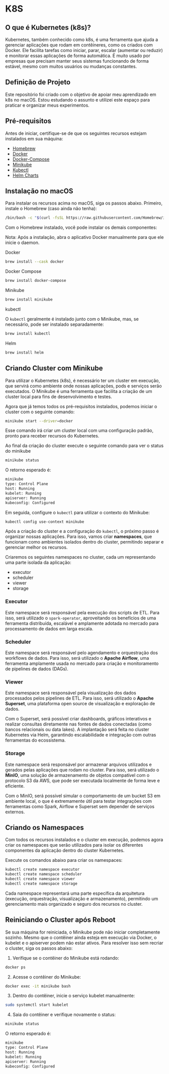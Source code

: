 # K8S

## O que é Kubernetes (k8s)?
Kubernetes, também conhecido como k8s, é uma ferramenta que ajuda a gerenciar aplicações que rodam em contêineres, como os criados com Docker. Ele facilita tarefas como iniciar, parar, escalar (aumentar ou reduzir) e monitorar essas aplicações de forma automática. É muito usado por empresas que precisam manter seus sistemas funcionando de forma estável, mesmo com muitos usuários ou mudanças constantes.

## Definição de Projeto
Este repositório foi criado com o objetivo de apoiar meu aprendizado em k8s no macOS. Estou estudando o assunto e utilizei este espaço para praticar e organizar meus experimentos.

## Pré-requisitos
Antes de iniciar, certifique-se de que os seguintes recursos estejam instalados em sua máquina:

* [Homebrew](https://brew.sh)
* [Docker](https://www.docker.com)
* [Docker-Compose](https://docs.docker.com/compose/)
* [Minikube](https://minikube.sigs.k8s.io/docs/start/?arch=%2Fmacos%2Fx86-64%2Fstable%2Fbinary+download)
* [Kubectl](https://kubernetes.io/docs/reference/kubectl/)
* [Helm Charts](https://helm.sh)

## Instalação no macOS
Para instalar os recursos acima no macOS, siga os passos abaixo. Primeiro, instale o Homebrew (caso ainda não tenha):
```bash
/bin/bash -c "$(curl -fsSL https://raw.githubusercontent.com/Homebrew/install/HEAD/install.sh)"
```
Com o Homebrew instalado, você pode instalar os demais componentes:

Nota: Após a instalação, abra o aplicativo Docker manualmente para que ele inicie o daemon.

Docker
```bash
brew install --cask docker
```

Docker Compose
```bash
brew install docker-compose
```

Minikube
```bash
brew install minikube
```

kubectl 

O `kubectl` geralmente é instalado junto com o Minikube, mas, se necessário, pode ser instalado separadamente:

```bash
brew install kubectl
```

Helm
```bash
brew install helm
```

## Criando Cluster com Minikube
Para utilizar o Kubernetes (k8s), é necessário ter um cluster em execução, que servirá como ambiente onde nossas aplicações, pods e serviços serão executados. O Minikube é uma ferramenta que facilita a criação de um cluster local para fins de desenvolvimento e testes.

Agora que já temos todos os pré-requisitos instalados, podemos iniciar o cluster com o seguinte comando:
```bash
minikube start --driver=docker
```

Esse comando irá criar um cluster local com uma configuração padrão, pronto para receber recursos do Kubernetes.

Ao final da criação do cluster execute o seguinte comando para ver o status do minikube
```bash
minikube status
```

O retorno esperado é:
```txt
minikube
type: Control Plane
host: Running
kubelet: Running
apiserver: Running
kubeconfig: Configured
```

Em seguida, configure o `kubectl` para utilizar o contexto do Minikube:
```bash
kubectl config use-context minikube
```

Após a criação do cluster e a configuração do `kubectl`, o próximo passo é organizar nossas aplicações. Para isso, vamos criar **namespaces**, que funcionam como ambientes isolados dentro do cluster, permitindo separar e gerenciar melhor os recursos.

Criaremos os seguintes namespaces no cluster, cada um representando uma parte isolada da aplicação:

* executor
* scheduler
* viewer
* storage

### Executor
Este namespace será responsável pela execução dos scripts de ETL. Para isso, será utilizado o `spark-operator`, aproveitando os benefícios de uma ferramenta distribuída, escalável e amplamente adotada no mercado para processamento de dados em larga escala.

### Scheduler
Este namespace será responsável pelo agendamento e orquestração dos workflows de dados. Para isso, será utilizado o **Apache Airflow**, uma ferramenta amplamente usada no mercado para criação e monitoramento de pipelines de dados (DAGs).

### Viewer
Este namespace será responsável pela visualização dos dados processados pelos pipelines de ETL. Para isso, será utilizado o **Apache Superset**, uma plataforma open source de visualização e exploração de dados.

Com o Superset, será possível criar dashboards, gráficos interativos e realizar consultas diretamente nas fontes de dados conectadas (como bancos relacionais ou data lakes). A implantação será feita no cluster Kubernetes via Helm, garantindo escalabilidade e integração com outras ferramentas do ecossistema.

### Storage
Este namespace será responsável por armazenar arquivos utilizados e gerados pelas aplicações que rodam no cluster. Para isso, será utilizado o **MinIO**, uma solução de armazenamento de objetos compatível com o protocolo S3 da AWS, que pode ser executada localmente de forma leve e eficiente.

Com o MinIO, será possível simular o comportamento de um bucket S3 em ambiente local, o que é extremamente útil para testar integrações com ferramentas como Spark, Airflow e Superset sem depender de serviços externos.

## Criando os Namespaces
Com todos os recursos instalados e o cluster em execução, podemos agora criar os namespaces que serão utilizados para isolar os diferentes componentes da aplicação dentro do cluster Kubernetes.

Execute os comandos abaixo para criar os namespaces:
```bash
kubectl create namespace executor
kubectl create namespace scheduler
kubectl create namespace viewer
kubectl create namespace storage
```

Cada namespace representará uma parte específica da arquitetura (execução, orquestração, visualização e armazenamento), permitindo um gerenciamento mais organizado e seguro dos recursos no cluster.

## Reiniciando o Cluster após Reboot
Se sua máquina for reiniciada, o Minikube pode não iniciar completamente sozinho. Mesmo que o contêiner ainda esteja em execução via Docker, o kubelet e o apiserver podem não estar ativos. Para resolver isso sem recriar o cluster, siga os passos abaixo:

1. Verifique se o contêiner do Minikube está rodando:
```bash
docker ps
```

2. Acesse o contêiner do Minikube:
```bash
docker exec -it minikube bash
```

3. Dentro do contêiner, inicie o serviço kubelet manualmente:
```bash
sudo systemctl start kubelet
```

4. Saia do contêiner e verifique novamente o status:
```bash
minikube status
```

O retorno esperado é:
```txt
minikube
type: Control Plane
host: Running
kubelet: Running
apiserver: Running
kubeconfig: Configured
```